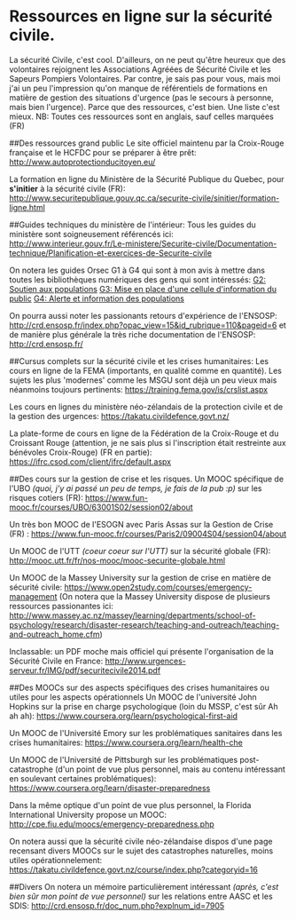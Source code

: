 # Ressources en ligne sur la sécurité civile.

La sécurité Civile, c'est cool. D'ailleurs, on ne peut qu'être heureux que des volontaires rejoignent les Associations Agréées de Sécurité Civile et les Sapeurs Pompiers Volontaires. Par contre, je sais pas pour vous, mais moi j'ai un peu l'impression qu'on manque de référentiels de formations en matière de gestion des situations d'urgence (pas le secours à personne, mais bien l'urgence). 
Parce que des ressources, c'est bien. Une liste c'est mieux. 
NB: Toutes ces ressources sont en anglais, sauf celles marquées (FR)

##Des ressources grand public
Le site officiel maintenu par la Croix-Rouge française et le HCFDC pour se préparer à être prêt:
http://www.autoprotectionducitoyen.eu/

La formation en ligne du Ministère de la Sécurité Publique du Quebec, pour **s'initier** à la sécurité civile (FR):
http://www.securitepublique.gouv.qc.ca/securite-civile/sinitier/formation-ligne.html 

##Guides techniques du ministère de l'intérieur:
Tous les guides du ministère sont soigneusement référencés ici:
http://www.interieur.gouv.fr/Le-ministere/Securite-civile/Documentation-technique/Planification-et-exercices-de-Securite-civile

On notera les guides Orsec G1 à G4 qui sont à mon avis à mettre dans toutes les bibliothèques numériques des gens qui sont intéressés:
[G2: Soutien aux populations](http://www.interieur.gouv.fr/content/download/36236/273752/file/guide%20soutien.pdf)
[G3: Mise en place d'une cellule d'information du public](http://www.interieur.gouv.fr/content/download/36495/275819/file/Guide%20G3%20-%20CIP-BD.pdf)
[G4: Alerte et information des populations](http://www.interieur.gouv.fr/content/download/67723/491852/file/GUIDE%20ORSEC-juin%202013-T.G4.pdf)

On pourra aussi noter les passionants retours d'expérience de l'ENSOSP:
http://crd.ensosp.fr/index.php?opac_view=15&id_rubrique=110&pageid=6
et de manière plus générale la très riche documentation de l'ENSOSP:
http://crd.ensosp.fr/


##Cursus complets sur la sécurité civile et les crises humanitaires:
Les cours en ligne de la FEMA (importants, en qualité comme en quantité). Les sujets les plus 'modernes' comme les MSGU sont déjà un peu vieux mais néanmoins toujours pertinents:
https://training.fema.gov/is/crslist.aspx

Les cours en lignes du ministère néo-zélandais de la protection civile et de la gestion des urgences:
https://takatu.civildefence.govt.nz/

La plate-forme de cours en ligne de la Fédération de la Croix-Rouge et du Croissant Rouge (attention, je ne sais plus si l'inscription était restreinte aux bénévoles Croix-Rouge) (FR en partie):
https://ifrc.csod.com/client/ifrc/default.aspx

##Des cours sur la gestion de crise et les risques. 
Un MOOC spécifique de l'UBO *(quoi, j'y ai passé un peu de temps, je fais de la pub :p)* sur les risques cotiers (FR):
https://www.fun-mooc.fr/courses/UBO/63001S02/session02/about 

Un très bon MOOC de l'ESOGN avec Paris Assas sur la Gestion de Crise (FR) :
https://www.fun-mooc.fr/courses/Paris2/09004S04/session04/about

Un MOOC de l'UTT *(coeur coeur sur l'UTT)* sur la sécurité globale (FR):
http://mooc.utt.fr/fr/nos-mooc/mooc-securite-globale.html

Un MOOC de la Massey University sur la gestion de crise en matière de sécurité civile:
https://www.open2study.com/courses/emergency-management
(On notera que la Massey University dispose de plusieurs ressources passionantes ici: http://www.massey.ac.nz/massey/learning/departments/school-of-psychology/research/disaster-research/teaching-and-outreach/teaching-and-outreach_home.cfm)

Inclassable: un PDF moche mais officiel qui présente l'organisation de la Sécurité Civile en France:
http://www.urgences-serveur.fr/IMG/pdf/securitecivile2014.pdf


##Des MOOCs sur des aspects spécifiques des crises humanitaires ou utiles pour les aspects opérationnels
Un MOOC de l'université John Hopkins sur la prise en charge psychologique (loin du MSSP, c'est sûr Ah ah ah):
https://www.coursera.org/learn/psychological-first-aid

Un MOOC de l'Université Emory sur les problématiques sanitaires dans les crises humanitaires:
https://www.coursera.org/learn/health-che

Un MOOC de l'Université de Pittsburgh sur les problématiques post-catastrophe (d'un point de vue plus personnel, mais au contenu intéressant en soulevant certaines problématiques):
https://www.coursera.org/learn/disaster-preparedness

Dans la même optique d'un point de vue plus personnel, la Florida International University propose un MOOC:
http://cpe.fiu.edu/moocs/emergency-preparedness.php

On notera aussi que la sécurité civile néo-zélandaise dispos d'une page recensant divers MOOCs sur le sujet des catastrophes naturelles, moins utiles opérationnelement:
https://takatu.civildefence.govt.nz/course/index.php?categoryid=16

##Divers
On notera un mémoire particulièrement intéressant *(après, c'est bien sûr mon point de vue personnel)* sur les relations entre AASC et les SDIS:
http://crd.ensosp.fr/doc_num.php?explnum_id=7905

